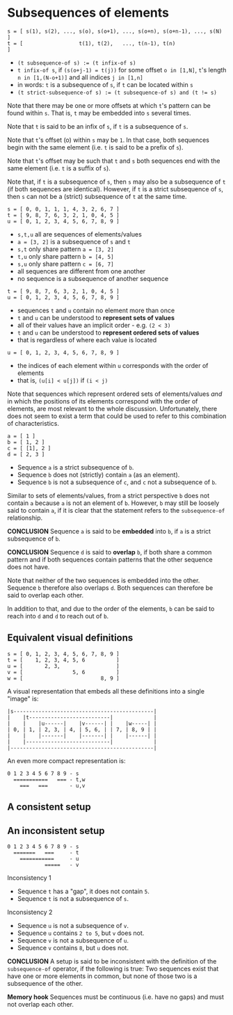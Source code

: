 
<!-- ======================================================================= -->
# Subsequences of elements

```
s = [ s(1), s(2), ..., s(o), s(o+1), ..., s(o+n), s(o+n-1), ..., s(N) ]
t = [                  t(1), t(2),   ..., t(n-1), t(n)                ]
```

* `(t subsequence-of s) := (t infix-of s)`
* `t infix-of s`, if `(s(o+j-1) = t(j))` for some offset `o in [1,N]`,
  `t`'s length `n in [1,(N-o+1)]` and all indices `j in [1,n]`
* in words: `t` is a subsequence of `s`, if `t` can be located within `s`
* `(t strict-subsequence-of s) := (t subsequence-of s) and (t != s)`

Note that there may be one or more offsets at which `t`'s pattern can be
found within `s`. That is, `t` may be embedded into `s` several times.

Note that `t` is said to be an infix of `s`, if `t` is a subsequence of `s`.

Note that `t`'s offset (o) within `s` may be `1`. In that case, both sequences
begin with the same element (i.e. `t` is said to be a prefix of `s`).

Note that `t`'s offset may be such that `t` and `s` both sequences end with
the same element (i.e. `t` is a suffix of `s`).

Note that, if `t` is a subsequence of `s`, then `s` may also be a subsequence of
`t` (if both sequences are identical). However, if `t` is a strict subsequence
of `s`, then `s` can not be a (strict) subsequence of `t` at the same time.

```
s = [ 0, 0, 1, 1, 1, 4, 3, 2, 6, 7 ]
t = [ 9, 8, 7, 6, 3, 2, 1, 0, 4, 5 ]
u = [ 0, 1, 2, 3, 4, 5, 6, 7, 8, 9 ]
```

* `s,t,u` all are sequences of elements/values
* `a = [3, 2]` is a subsequence of `s` and `t`
* `s,t` only share pattern `a = [3, 2]`
* `t,u` only share pattern `b = [4, 5]`
* `s,u` only share pattern `c = [6, 7]`
* all sequences are different from one another
* no sequence is a subsequence of another sequence

```
t = [ 9, 8, 7, 6, 3, 2, 1, 0, 4, 5 ]
u = [ 0, 1, 2, 3, 4, 5, 6, 7, 8, 9 ]
```

* sequences `t` and `u` contain no element more than once
* `t` and `u` can be understood to **represent sets of values**
* all of their values have an implicit order - e.g. `(2 < 3)`
* `t` and `u` can be understood to **represent ordered sets of values**
* that is regardless of where each value is located

```
u = [ 0, 1, 2, 3, 4, 5, 6, 7, 8, 9 ]
```

* the indices of each element within `u` corresponds with the order of elements
* that is, `(u[i] < u[j])` if `(i < j)`

Note that sequences which represent ordered sets of elements/values *and* in
which the positions of its elements correspond with the order of elements, are
most relevant to the whole discussion. Unfortunately, there does not seem to
exist a term that could be used to refer to this combination of characteristics.

```
a = [ 1 ]
b = [ 1, 2 ]
c = [ [1], 2 ]
d = [ 2, 3 ]
```

* Sequence `a` is a strict subsequence of `b`.
* Sequence `b` does not (strictly) contain `a` (as an element).
* Sequence `b` is not a subsequence of `c`, and `c` not a subsequence of `b`.

Similar to sets of elements/values, from a strict perspective `b` does not
contain `a` because `a` is not an element of `b`. However, `b` may still be
loosely said to contain `a`, if it is clear that the statement refers to the
`subsequence-of` relationship.

**CONCLUSION**
Sequence `a` is said to be **embedded** into `b`,
if `a` is a strict subsequence of `b`.

**CONCLUSION**
Sequence `d` is said to **overlap** `b`, if both share a common pattern and if
both sequences contain patterns that the other sequence does not have.

Note that neither of the two sequences is embedded into the other. Sequence `b`
therefore also overlaps `d`. Both sequences can therefore be said to overlap
each other.

In addition to that, and due to the order of the elements, `b` can be said to
reach into `d` and `d` to reach out of `b`.

<!-- ======================================================================= -->
## Equivalent visual definitions

```
s = [ 0, 1, 2, 3, 4, 5, 6, 7, 8, 9 ]
t = [    1, 2, 3, 4, 5, 6          ]
u = [       2, 3,                  ]
v = [                5, 6          ]
w = [                         8, 9 ]
```

A visual representation that embeds all these definitions
into a single "image" is:

```
|s---------------------------------------------|
|    |t--------------------------|             |
|    |    |u------|    |v------| |    |w-----| |
| 0, | 1, | 2, 3, | 4, | 5, 6, | | 7, | 8, 9 | |
|    |    |-------|    |-------| |    |------| |
|    |---------------------------|             |
|----------------------------------------------|
```

An even more compact representation is:

```
0 1 2 3 4 5 6 7 8 9 - s
  ===========   === - t,w
    ===   ===       - u,v
```

<!-- ======================================================================= -->
## A consistent setup



<!-- ======================================================================= -->
## An inconsistent setup

```
0 1 2 3 4 5 6 7 8 9 - s
  =======   ===     - t
    ===========     - u
            =====   - v
```

Inconsistency 1

* Sequence `t` has a "gap", it does not contain `5`.
* Sequence `t` is not a subsequence of `s`.

Inconsistency 2

* Sequence `u` is not a subsequence of `v`.
* Sequence `u` contains `2 to 5`, but `v` does not.
* Sequence `v` is not a subsequence of `u`.
* Sequence `v` contains `8`, but `u` does not.

**CONCLUSION**
A setup is said to be inconsistent with the definition of the `subsequence-of`
operator, if the following is true: Two sequences exist that have one or more
elements in common, but none of those two is a subsequence of the other.

**Memory hook**
Sequences must be continuous (i.e. have no gaps) and must not overlap each other.
